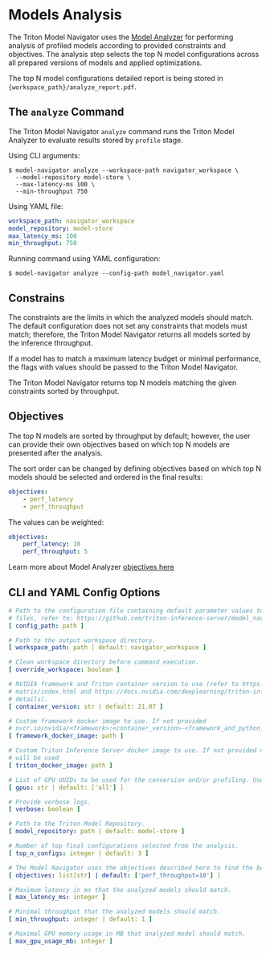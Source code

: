 <!--
Copyright (c) 2021, NVIDIA CORPORATION. All rights reserved.

Licensed under the Apache License, Version 2.0 (the "License");
you may not use this file except in compliance with the License.
You may obtain a copy of the License at

    http://www.apache.org/licenses/LICENSE-2.0

Unless required by applicable law or agreed to in writing, software
distributed under the License is distributed on an "AS IS" BASIS,
WITHOUT WARRANTIES OR CONDITIONS OF ANY KIND, either express or implied.
See the License for the specific language governing permissions and
limitations under the License.
-->

# Models Analysis

The Triton Model Navigator uses the [Model Analyzer](https://github.com/triton-inference-server/model_analyzer) for performing
analysis of profiled models according to provided constraints and objectives.
The analysis step selects the top N model configurations across all prepared versions of models and
applied optimizations.

The top N model configurations detailed report is being stored in `{workspace_path}/analyze_report.pdf`.

## The `analyze` Command

The Triton Model Navigator `analyze` command runs the Triton Model Analyzer to evaluate results stored by `profile` stage.

Using CLI arguments:

```shell
$ model-navigator analyze --workspace-path navigator_workspace \
  --model-repository model-store \
  --max-latency-ms 100 \
  --min-throughput 750
```

Using YAML file:

```yaml
workspace_path: navigator_workspace
model_repository: model-store
max_latency_ms: 100
min_throughput: 750
```

Running command using YAML configuration:

```shell
$ model-navigator analyze --config-path model_navigator.yaml
```

## Constrains

The constraints are the limits in which the analyzed models should match. The default configuration does not set any constraints that models must match; therefore,
the Triton Model Navigator returns all models sorted by the inference throughput.

If a model has to match a maximum latency budget or minimal performance, the flags with values should be passed to the Triton Model Navigator.

The Triton Model Navigator returns top N models matching the given constraints sorted by throughput.

## Objectives

The top N models are sorted by throughput by default; however, the user can provide their own
objectives based on which top N models are presented after the analysis.

The sort order can be changed by defining objectives based on which top N models should be selected and ordered in the
final results:

```yaml
objectives:
    - perf_latency
    - perf_throughput
```

The values can be weighted:

```yaml
objectives:
    perf_latency: 10
    perf_throughput: 5
```

Learn more about Model
Analyzer [objectives here](https://github.com/triton-inference-server/model_analyzer/blob/main/docs/config.md#objective)


## CLI and YAML Config Options

[comment]: <> (START_CONFIG_LIST)
```yaml
# Path to the configuration file containing default parameter values to use. For more information about configuration
# files, refer to: https://github.com/triton-inference-server/model_navigator/blob/main/docs/run.md
[ config_path: path ]

# Path to the output workspace directory.
[ workspace_path: path | default: navigator_workspace ]

# Clean workspace directory before command execution.
[ override_workspace: boolean ]

# NVIDIA framework and Triton container version to use (refer to https://docs.nvidia.com/deeplearning/frameworks/support-
# matrix/index.html and https://docs.nvidia.com/deeplearning/triton-inference-server/release-notes/index.html for
# details).
[ container_version: str | default: 21.07 ]

# Custom framework docker image to use. If not provided
# nvcr.io/nvidia/<framework>:<container_version>-<framework_and_python_version> will be used
[ framework_docker_image: path ]

# Custom Triton Inference Server docker image to use. If not provided nvcr.io/nvidia/tritonserver:<container_version>-py3
# will be used
[ triton_docker_image: path ]

# List of GPU UUIDs to be used for the conversion and/or profiling. Use 'all' to profile all the GPUs visible by CUDA.
[ gpus: str | default: ['all'] ]

# Provide verbose logs.
[ verbose: boolean ]

# Path to the Triton Model Repository.
[ model_repository: path | default: model-store ]

# Number of top final configurations selected from the analysis.
[ top_n_configs: integer | default: 3 ]

# The Model Navigator uses the objectives described here to find the best configuration for the model.
[ objectives: list[str] | default: ['perf_throughput=10'] ]

# Maximum latency in ms that the analyzed models should match.
[ max_latency_ms: integer ]

# Minimal throughput that the analyzed models should match.
[ min_throughput: integer | default: 1 ]

# Maximal GPU memory usage in MB that analyzed model should match.
[ max_gpu_usage_mb: integer ]

```
[comment]: <> (END_CONFIG_LIST)
